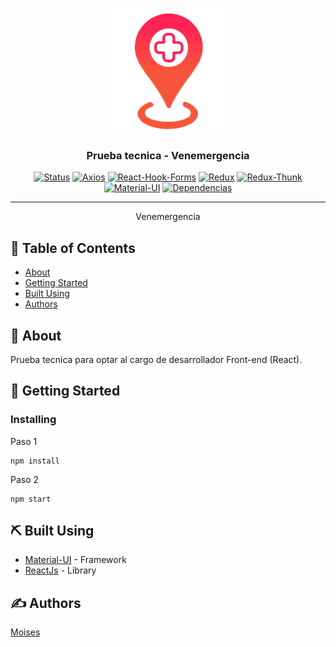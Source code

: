 <p align="center">
  <a href="" rel="noopener">
 <img width=200px height=200px src="src\doc\asistensi-logo.png" alt="Project logo"></a>
</p>

<h3 align="center">Prueba tecnica - Venemergencia</h3>

<div align="center">

[![Status](https://img.shields.io/badge/status-active-success.svg)]()
[![Axios](https://img.shields.io/badge/axios-0.21.1-blue.svg)]()
[![React-Hook-Forms](https://img.shields.io/badge/react--hook--form-6.15.5-blue.svg)]()
[![Redux](https://img.shields.io/badge/redux-4.0.5-blue.svg)]()
[![Redux-Thunk](https://img.shields.io/badge/redux--thunk-2.3.0-blue.svg)]()
[![Material-UI](https://img.shields.io/badge/material--ui-4.11.3-blue.svg)]()
[![Dependencias](https://img.shields.io/badge/dependencies-up%20to%20date-brightgreen)](#about)

</div>

---

<p align="center"> Venemergencia
    <br> 
</p>

## 📝 Table of Contents

- [About](#about)
- [Getting Started](#getting_started)
- [Built Using](#built_using)
- [Authors](#authors)


## 🧐 About <a name = "about"></a>

Prueba tecnica para optar al cargo de desarrollador Front-end (React).

## 🏁 Getting Started <a name = "getting_started"></a>


### Installing

Paso 1

```
npm install
```

Paso 2

```
npm start
```

## ⛏️ Built Using <a name = "built_using"></a>

- [Material-UI](https://material-ui.com/) - Framework
- [ReactJs](https://es.reactjs.org/) - Library

## ✍️ Authors <a name = "authors"></a>

[Moises](https://www.linkedin.com/in/mois%C3%A9s-escudero-cavalieri-978a341b2/)
